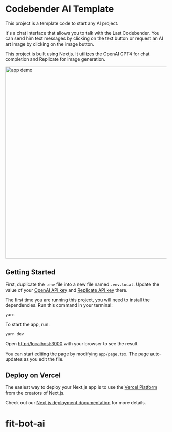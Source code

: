 # Codebender AI Template

This project is a template code to start any AI project.

It's a chat interface that allows you to talk with the Last Codebender. You can send him text messages by clicking on the text button or request an AI art image by clicking on the image button.

This project is built using Nextjs. It utilizes the OpenAI GPT4 for chat completion and Replicate for image generation.

<img src="app-demo.gif" alt="app demo" width=600>

## Getting Started

First, duplicate the `.env` file into a new file named `.env.local`. Update the value of your [OpenAI API key](https://platform.openai.com/api-keys) and [Replicate API key](https://replicate.com/account/api-tokens) there.

The first time you are running this project, you will need to install the dependencies. Run this command in your terminal:

```bash
yarn
```

To start the app, run:

```bash
yarn dev
```

Open [http://localhost:3000](http://localhost:3000) with your browser to see the result.

You can start editing the page by modifying `app/page.tsx`. The page auto-updates as you edit the file.

## Deploy on Vercel

The easiest way to deploy your Next.js app is to use the [Vercel Platform](https://vercel.com/new?utm_medium=default-template&filter=next.js&utm_source=create-next-app&utm_campaign=create-next-app-readme) from the creators of Next.js.

Check out our [Next.js deployment documentation](https://nextjs.org/docs/deployment) for more details.
# fit-bot-ai

